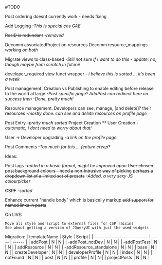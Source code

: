 #TODO


Post ordering doesnt currently work - needs fixing


Add Logging *-This is special cos GAE* 

~~ResID is redundant~~ *-removed*

Decomm associatedProject on resources
Decomm resource_mappings
*-working on both*

Migrate views to class-based
*-Still not sure if i want to do this - update: no, though maybe from scratch in future!*


developer_required view funct wrapper
*- i believe this is sorted ... it's been a week*


Post management.
Creation vs Publishing to enable editing before release to the world at large
*-Post specific page? AddPost can redirect here on success then*
	*-Done, pretty much!*

Resource management.
Developers can see, manage, [and delete]? their resources
*-mostly done. can see and delete resources on profile page*

Post Entry *-pretty much sorted*
Project Creation **
User Creation *-automatic, i dont need to worry about that!*

User -> Developer upgrading *-a link on the profile page*

~~Post Comments~~ *-Too much for this ... feature creep?*


Ideas:

Post tags
    *-added in a basic format, might be improved upon*
~~User chosen post background colours - need a non-intrusive way of picking~~
	~~perhaps a dropdown list of a limited set of presets~~
	*-Added, a very sexy JS colourpicker*

~~CSRF~~ *-sorted*

Enhance current "handle body" which is basically markup
	~~add support for named links in posts~~



On LIVE:

    Move all style and script to external files for CSP raisins
    See about getting a version of JQueryUI with just the used widgets 



Migration:
| templateName                | Style | Script |
| --------------------------- | ----- | ------ |
| addPost                     |   N   |   N    |
| -addPost_notDev             |   N   |   N    |
| -addPostTest                |   N   |   N    |
| addResource                 |   N   |   N    |
| -addResource_standalone     |   N   |   N    |
| base                        |   N   |   N    |
| createDeveloper             |   N   |   N    |
| developerProfile            |   N   |   N    |
| index                       |   N   |   N    |
| notFound                    |   N   |   N    |
| post                        |   N   |   N    |
| profile                     |   N   |   N    |
| projectPosts                |   N   |   N    |